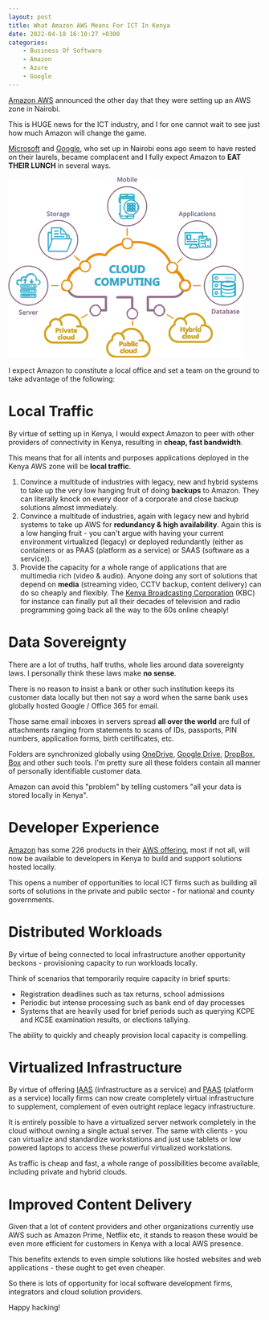 ```yaml
---
layout: post
title: What Amazon AWS Means For ICT In Kenya
date: 2022-04-18 16:10:27 +0300
categories:
    - Business Of Software
    - Amazon
    - Azure
    - Google
---
```

[Amazon AWS](https://aws.amazon.com/) announced the other day that they were setting up an AWS zone in Nairobi.

This is HUGE news for the ICT industry, and I for one cannot wait to see just how much Amazon will change the game.

[Microsoft](https://www.microsoft.com/en-us/) and [Google](https://about.google/?utm_source=google-KE&utm_medium=referral&utm_campaign=hp-footer&fg=1), who set up in Nairobi eons ago seem to have rested on their laurels, became complacent and I fully expect Amazon to **EAT THEIR LUNCH** in several ways.

![](../images/2022/04/cloud.png)

I expect Amazon to constitute a local office and set a team on the ground to take advantage of the following:

# Local Traffic

By virtue of setting up in Kenya, I would expect Amazon to peer with other providers of connectivity in Kenya, resulting in **cheap, fast bandwidth**.

This means that for all intents and purposes applications deployed in the Kenya AWS zone will be **local traffic**.

1. Convince a multitude of industries with legacy, new and hybrid systems to take up the very low hanging fruit of doing **backups** to Amazon. They can literally knock on every door of a corporate and close backup solutions almost immediately.
2. Convince a multitude of industries, again with legacy  new and hybrid systems to take up AWS for **redundancy & high availability**. Again this is a low hanging fruit - you can't argue with having your current environment virtualized (legacy) or deployed redundantly (either as containers or as PAAS (platform as a service) or SAAS (software as a service)).
3. Provide the capacity for a whole range of applications that are multimedia rich (video & audio). Anyone doing any sort of solutions that depend on **media** (streaming video, CCTV backup, content delivery) can do so cheaply and flexibly. The [Kenya Broadcasting Corporation](https://www.kbc.co.ke/) (KBC) for instance can finally put all their decades of television and radio programming going back all the way to the 60s online cheaply!

# Data Sovereignty

There are a lot of truths, half truths, whole lies around data sovereignty laws. I personally think these laws make **no sense**.

There is no reason to insist a bank or other such institution keeps its customer data locally but then not say a word when the same bank uses globally hosted Google / Office 365 for email.

Those same email inboxes in servers spread **all over the world** are full of attachments ranging from statements to scans of IDs, passports, PIN numbers, application forms, birth certificates, etc.

Folders are synchronized globally using [OneDrive](https://www.microsoft.com/en-us/microsoft-365/onedrive/online-cloud-storage), [Google Drive](https://www.google.com/drive/), [DropBox](https://www.dropbox.com/), [Box](https://www.box.com/) and other such tools. I'm pretty sure all these folders contain all manner of personally identifiable customer data.

Amazon can avoid this "problem" by telling customers "all your data is stored locally in Kenya".

# Developer Experience

[Amazon](https://www.amazon.com/) has some 226 products in their [AWS offering](https://aws.amazon.com/products/?aws-products-all.sort-by=item.additionalFields.productNameLowercase&aws-products-all.sort-order=asc&awsf.re%3AInvent=*all&awsf.Free%20Tier%20Type=*all&awsf.tech-category=*all), most if not all, will now be available to developers in Kenya to build and support solutions hosted locally.

This opens a number of opportunities to local ICT firms such as building all sorts of solutions in the private and public sector - for national and county governments.

# Distributed Workloads

By virtue of being connected to local infrastructure another opportunity beckons - provisioning capacity to run workloads locally.

Think of scenarios that temporarily require capacity in brief spurts:
- Registration deadlines such as tax returns, school admissions
- Periodic but intense processing such as bank end of day processes
- Systems that are heavily used for brief periods such as querying KCPE and KCSE examination results, or elections tallying.

The ability to quickly and cheaply provision local capacity is compelling.

# Virtualized Infrastructure

By virtue of offering [IAAS](https://en.wikipedia.org/wiki/Infrastructure_as_a_service) (infrastructure as a service) and [PAAS](https://en.wikipedia.org/wiki/Platform_as_a_service) (platform as a service) locally firms can now create completely virtual infrastructure to supplement, complement of even outright replace legacy infrastructure.

It is entirely possible to have a virtualized server network completely in the cloud without owning a single actual server. The same with clients - you can virtualize and standardize workstations and just use tablets or low powered laptops to access these powerful virtualized workstations.

As traffic is cheap and fast, a whole range of possibilities become available, including private and hybrid clouds.

# Improved Content Delivery

Given that a lot of content providers and other organizations currently use AWS such as Amazon Prime, Netflix etc, it stands to reason these would be even more efficient for customers in Kenya with a local AWS presence.

This benefits extends to even simple solutions like hosted websites and web applications - these ought to get even cheaper.

So there is lots of opportunity for local software development firms, integrators and cloud solution providers.

Happy hacking!